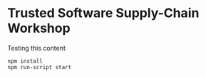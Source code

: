 # Trusted Software Supply-Chain Workshop

Testing this content
```
npm install
npm run-script start
```
